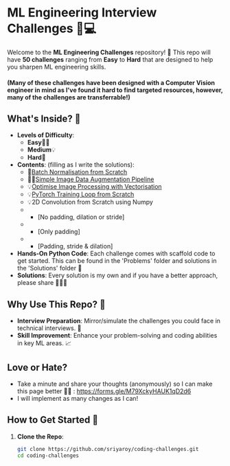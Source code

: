 # ML Engineering Interview Challenges 🚀💻

Welcome to the **ML Engineering Challenges** repository! 🎉 This repo will have **50 challenges** ranging from **Easy** to **Hard** that are designed to help you sharpen ML engineering skills. 

#### (Many of these challenges have been designed with a Computer Vision engineer in mind as I've found it hard to find targeted resources, however, many of the challenges are transferrable!)

## What's Inside? 📂

- **Levels of Difficulty**:
  - **Easy**🏃‍♂️
  - **Medium**💡
  - **Hard**🚀
- **Contents**: (filling as I write the solutions):
  - 🚀[Batch Normalisation from Scratch](https://github.com/sriyaroy/coding-challenges/blob/main/problems/batch-norm.py)
  - 🏃‍♂️[Simple Image Data Augmentation Pipeline](https://github.com/sriyaroy/coding-challenges/blob/main/problems/image-aug-pipeline.py)
  - 💡[Optimise Image Processing with Vectorisation](https://github.com/sriyaroy/coding-challenges/blob/main/problems/numpy-vectorisation.py)
  - 💡[PyTorch Training Loop from Scratch](https://github.com/sriyaroy/coding-challenges/blob/main/problems/training-loop.py)
  - 💡2D Convolution from Scratch using Numpy
  - - [No padding, dilation or stride]
  - - [Only padding]
  - - [Padding, stride & dilation]
- **Hands-On Python Code**: Each challenge comes with scaffold code to get started. This can be found in the 'Problems' folder and solutions in the 'Solutions' folder 🐍
- **Solutions**: Every solution is my own and if you have a better approach, please share 👩🏽‍💻

## Why Use This Repo? 🤔

- **Interview Preparation**: Mirror/simulate the challenges you could face in technical interviews. 🎤
- **Skill Improvement**: Enhance your problem-solving and coding abilities in key ML areas. 📈

## Love or Hate? 
- Take a minute and share your thoughts (anonymously) so I can make this page better 🫶🏽 : https://forms.gle/M79XckyHAUK1qD2d6
- I will implement as many changes as I can!

## How to Get Started 🚀

1. **Clone the Repo**:
   ```bash
   git clone https://github.com/sriyaroy/coding-challenges.git
   cd coding-challenges
